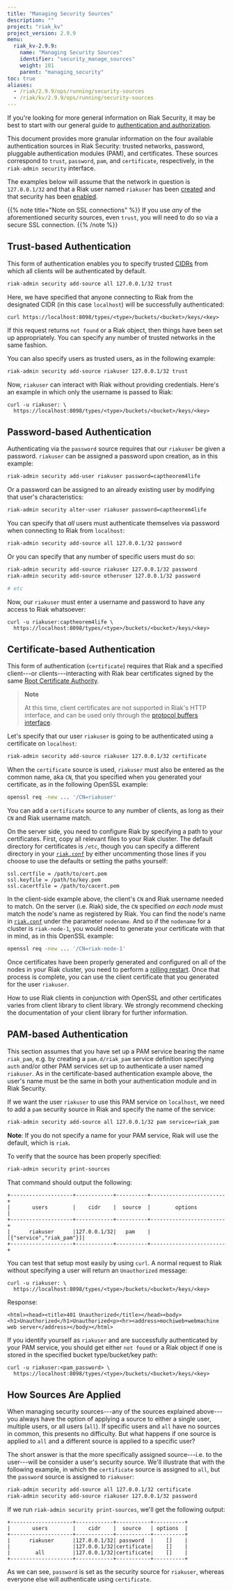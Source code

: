 ```yaml
---
title: "Managing Security Sources"
description: ""
project: "riak_kv"
project_version: 2.9.9
menu:
  riak_kv-2.9.9:
    name: "Managing Security Sources"
    identifier: "security_manage_sources"
    weight: 101
    parent: "managing_security"
toc: true
aliases:
  - /riak/2.9.9/ops/running/security-sources
  - /riak/kv/2.9.9/ops/running/security-sources
---
```


If you're looking for more general information on Riak Security, it may
be best to start with our general guide to [authentication and authorization]({{<baseurl>}}riak/kv/2.9.9/using/security/basics).

This document provides more granular information on the four available
authentication sources in Riak Security: trusted networks, password,
pluggable authentication modules (PAM), and certificates. These sources
correspond to `trust`, `password`, `pam`, and `certificate`,
respectively, in the `riak-admin security` interface.

The examples below will assume that the network in question is
`127.0.0.1/32` and that a Riak user named `riakuser` has been
[created]({{<baseurl>}}riak/kv/2.9.9/using/security/basics/#user-management) and that
security has been [enabled]({{<baseurl>}}riak/kv/2.9.9/using/security/basics/#the-basics).

{{% note title="Note on SSL connections" %}}
If you use _any_ of the aforementioned security sources, even `trust`, you
will need to do so via a secure SSL connection.
{{% /note %}}

## Trust-based Authentication

This form of authentication enables you to specify trusted
[CIDRs](http://en.wikipedia.org/wiki/Classless_Inter-Domain_Routing)
from which all clients will be authenticated by default.

```bash
riak-admin security add-source all 127.0.0.1/32 trust
```

Here, we have specified that anyone connecting to Riak from the
designated CIDR (in this case `localhost`) will be successfully
authenticated:

```curl
curl https://localhost:8098/types/<type>/buckets/<bucket>/keys/<key>
```

If this request returns `not found` or a Riak object, then things have
been set up appropriately. You can specify any number of trusted
networks in the same fashion.

You can also specify users as trusted users, as in the following
example:

```bash
riak-admin security add-source riakuser 127.0.0.1/32 trust
```

Now, `riakuser` can interact with Riak without providing credentials.
Here's an example in which only the username is passed to Riak:

```curl
curl -u riakuser: \
  https://localhost:8098/types/<type>/buckets/<bucket>/keys/<key>
```

## Password-based Authentication

Authenticating via the `password` source requires that our `riakuser` be
given a password. `riakuser` can be assigned a password upon creation,
as in this example:

```bash
riak-admin security add-user riakuser password=captheorem4life
```

Or a password can be assigned to an already existing user by modifying
that user's characteristics:

```bash
riak-admin security alter-user riakuser password=captheorem4life
```

You can specify that _all_ users must authenticate themselves via
password when connecting to Riak from `localhost`:

```bash
riak-admin security add-source all 127.0.0.1/32 password
```

Or you can specify that any number of specific users must do so:

```bash
riak-admin security add-source riakuser 127.0.0.1/32 password
riak-admin security add-source otheruser 127.0.0.1/32 password

# etc
```

Now, our `riakuser` must enter a username and password to have any
access to Riak whatsoever:

```curl
curl -u riakuser:captheorem4life \
  https://localhost:8098/types/<type>/buckets/<bucket>/keys/<key>
```

## Certificate-based Authentication

This form of authentication (`certificate`) requires that Riak and a
specified client---or clients---interacting with Riak bear certificates
signed by the same [Root Certificate
Authority](http://en.wikipedia.org/wiki/Root_certificate).

> **Note**
>
> At this time, client certificates are not supported in Riak's HTTP
interface, and can be used only through the [protocol buffers interface]({{<baseurl>}}riak/kv/2.9.9/developing/api/protocol-buffers/).

Let's specify that our user `riakuser` is going to be authenticated
using a certificate on `localhost`:

```bash
riak-admin security add-source riakuser 127.0.0.1/32 certificate
```

When the `certificate` source is used, `riakuser` must also be entered
as the common name, aka `CN`, that you specified when you generated your
certificate, as in the following OpenSSL example:

```bash
openssl req -new ... '/CN=riakuser'
```

You can add a `certificate` source to any number of clients, as long as
their `CN` and Riak username match.

On the server side, you need to configure Riak by specifying a path to
your certificates. First, copy all relevant files to your Riak cluster.
The default directory for certificates is `/etc`, though you can specify
a different directory in your [`riak.conf`]({{<baseurl>}}riak/kv/2.9.9/configuring/reference/) by either uncommenting those lines if you choose to use the defaults or setting the paths yourself:

```riakconf
ssl.certfile = /path/to/cert.pem
ssl.keyfile = /path/to/key.pem
ssl.cacertfile = /path/to/cacert.pem
```

In the client-side example above, the client's `CN` and Riak username
needed to match. On the server (i.e. Riak) side, the `CN` specified _on
each node_ must match the node's name as registered by Riak. You can
find the node's name in [`riak.conf`]({{<baseurl>}}riak/kv/2.9.9/configuring/reference/) under the parameter `nodename`. And so if the `nodename` for a cluster is
`riak-node-1`, you would need to generate your certificate with that in
mind, as in this OpenSSL example:

```bash
openssl req -new ... '/CN=riak-node-1'
```

Once certificates have been properly generated and configured on all of
the nodes in your Riak cluster, you need to perform a [rolling restart]({{<baseurl>}}riak/kv/2.9.9/using/repair-recovery/rolling-restart/). Once that process is complete, you can use the client
certificate that you generated for the user `riakuser`.

How to use Riak clients in conjunction with OpenSSL and other
certificates varies from client library to client library. We strongly
recommend checking the documentation of your client library for further
information.

## PAM-based Authentication

This section assumes that you have set up a PAM service bearing the name
`riak_pam`, e.g. by creating a `pam.d/riak_pam` service definition
specifying `auth` and/or other PAM services set up to authenticate a
user named `riakuser`. As in the certificate-based authentication
example above, the user's name must be the same in both your
authentication module and in Riak Security.

If we want the user `riakuser` to use this PAM service on `localhost`,
we need to add a `pam` security source in Riak and specify the name of
the service:

```bash
riak-admin security add-source all 127.0.0.1/32 pam service=riak_pam
```

**Note**: If you do not specify a name for your PAM service, Riak will
use the default, which is `riak`.

To verify that the source has been properly specified:

```bash
riak-admin security print-sources
```

That command should output the following:

```
+--------------------+------------+----------+------------------------+
|       users        |    cidr    |  source  |        options         |
+--------------------+------------+----------+------------------------+
|      riakuser      |127.0.0.1/32|   pam    |[{"service","riak_pam"}]|
+--------------------+------------+----------+------------------------+
```

You can test that setup most easily by using `curl`. A normal request to
Riak without specifying a user will return an `Unauthorized` message:

```curl
curl -u riakuser: \
  https://localhost:8098/types/<type>/buckets/<bucket>/keys/<key>
```

Response:

```
<html><head><title>401 Unauthorized</title></head><body><h1>Unauthorized</h1>Unauthorized<p><hr><address>mochiweb+webmachine web server</address></body></html>
```

If you identify yourself as `riakuser` and are successfully
authenticated by your PAM service, you should get either `not found` or
a Riak object if one is stored in the specified bucket type/bucket/key
path:

```curl
curl -u riakuser:<pam_password> \
  https://localhost:8098/types/<type>/buckets/<bucket>/keys/<key>
```

## How Sources Are Applied

When managing security sources---any of the sources explained
above---you always have the option of applying a source to either a
single user, multiple users, or all users (`all`). If specific users and
`all` have no sources in common, this presents no difficulty. But what
happens if one source is applied to `all` and a different source is
applied to a specific user?

The short answer is that the more specifically assigned source---i.e. to
the user---will be consider a user's security source. We'll illustrate
that with the following example, in which the `certificate` source is
assigned to `all`, but the `password` source is assigned to `riakuser`:

```bash
riak-admin security add-source all 127.0.0.1/32 certificate
riak-admin security add-source riakuser 127.0.0.1/32 password
```

If we run `riak-admin security print-sources`, we'll get the following
output:

```
+--------------------+------------+-----------+----------+
|       users        |    cidr    |  source   | options  |
+--------------------+------------+-----------+----------+
|      riakuser      |127.0.0.1/32| password  |    []    |
|                    |127.0.0.1/32|certificate|    []    |
|        all         |127.0.0.1/32|certificate|    []    |
+--------------------+------------+-----------+----------+
```

As we can see, `password` is set as the security source for `riakuser`,
whereas everyone else will authenticate using `certificate`.

